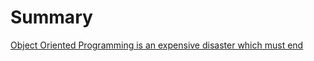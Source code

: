 # Summary

[Object Oriented Programming is an expensive disaster which must end](./oop-is-an-expensive-disaster-which-must-end.md)
